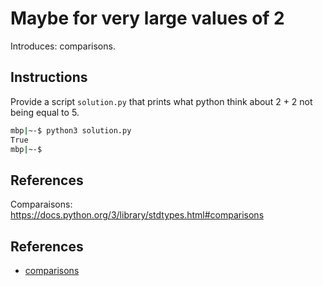 # Maybe for very large values of 2

Introduces: comparisons.

## Instructions

Provide a script `solution.py` that prints what python think about 2 + 2 not being equal to 5.

```bash
mbp|~-$ python3 solution.py
True
mbp|~-$
```

## References

Comparaisons: <https://docs.python.org/3/library/stdtypes.html#comparisons>

## References
 - [comparisons](https://docs.python.org/3.1/library/stdtypes.html#comparisons)
